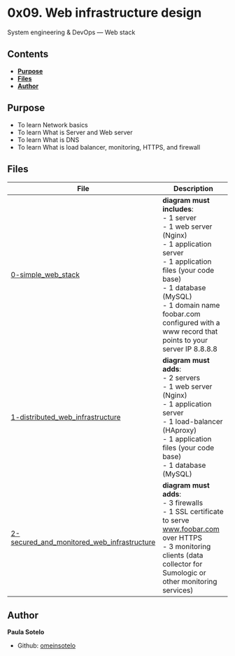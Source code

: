 # 0x09. Web infrastructure design
System engineering & DevOps ― Web stack
## Contents
- [**Purpose**]()
- [**Files**]()
- [**Author**]()

## Purpose
- To learn Network basics
- To learn What is Server and Web server
- To learn What is DNS
- To learn What is load balancer, monitoring, HTTPS, and firewall

## Files

|File| Description
|---|-----
| [0-simple_web_stack](./0-simple_web_stack) | **diagram must includes**:<br />- 1 server <br />- 1 web server (Nginx) <br />- 1 application server <br />- 1 application files (your code base) <br />- 1 database (MySQL) <br />- 1 domain name foobar.com configured with a www record that points to your server IP 8.8.8.8
| [1-distributed_web_infrastructure](./1-distributed_web_infrastructure) | **diagram must adds**: <br />- 2 servers<br />- 1 web server (Nginx) <br />- 1 application server <br />- 1 load-balancer (HAproxy)<br />- 1 application files (your code base) <br />- 1 database (MySQL)
| [2-secured_and_monitored_web_infrastructure](./2-secured_and_monitored_web_infrastructure) | **diagram must adds**: <br />- 3 firewalls<br /> - 1 SSL certificate to serve www.foobar.com over HTTPS <br />- 3 monitoring clients (data collector for Sumologic or other monitoring services)


## Author

**Paula Sotelo**

- Github: [omeinsotelo]()
